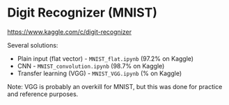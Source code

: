 # Digit Recognizer (MNIST)

https://www.kaggle.com/c/digit-recognizer  

Several solutions:

* Plain input (flat vector) - `MNIST_flat.ipynb` (97.2% on Kaggle)
* CNN - `MNIST_convolution.ipynb` (98.7% on Kaggle)
* Transfer learning (VGG) - `MNIST_VGG.ipynb` (% on Kaggle)  

Note: VGG is probably an overkill for MNIST, but this was done for practice and reference purposes.

